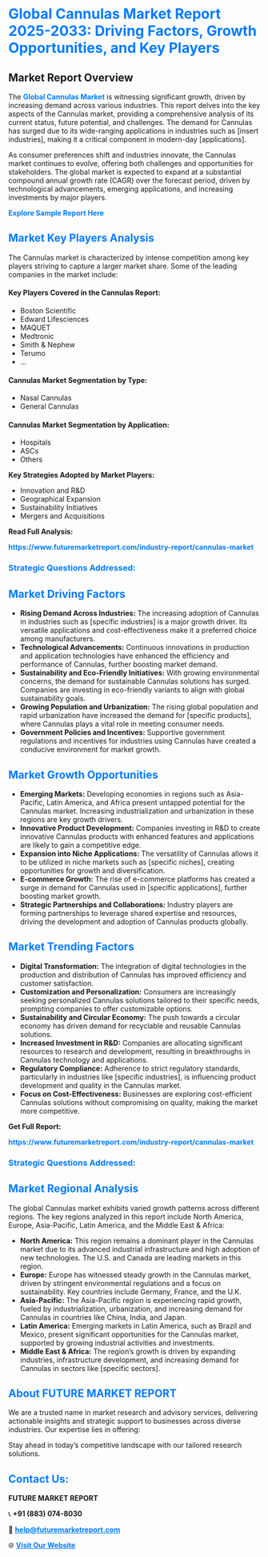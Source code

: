 <h1 style="color: #007BFF;">Global Cannulas Market Report 2025-2033: Driving Factors, Growth Opportunities, and Key Players</h1>

<section id="overview">
<h2>Market Report Overview</h2>
<p>The <a href="https://www.futuremarketreport.com/industry-report/cannulas-market" style="color: #007BFF; text-decoration: none;"><strong>Global Cannulas Market</strong></a> is witnessing significant growth, driven by increasing demand across various industries. This report delves into the key aspects of the Cannulas market, providing a comprehensive analysis of its current status, future potential, and challenges. The demand for Cannulas has surged due to its wide-ranging applications in industries such as [insert industries], making it a critical component in modern-day [applications].</p>
<p>As consumer preferences shift and industries innovate, the Cannulas market continues to evolve, offering both challenges and opportunities for stakeholders. The global market is expected to expand at a substantial compound annual growth rate (CAGR) over the forecast period, driven by technological advancements, emerging applications, and increasing investments by major players.</p>
</section>

<section id="overview">
<p><a href="https://www.futuremarketreport.com/request-sample/reportId=64075" style="color: #007BFF; text-decoration: none;"><strong>Explore Sample Report Here</strong></a></p>
</section>

<section id="key-players">
<h2 style="color: #007BFF;">Market Key Players Analysis</h2>
<p>The Cannulas market is characterized by intense competition among key players striving to capture a larger market share. Some of the leading companies in the market include:</p>
<h4>Key Players Covered in the Cannulas Report:</h4>
<ul><li>Boston Scientific</li><li>Edward Lifesciences</li><li>MAQUET</li><li>Medtronic</li><li>Smith &amp; Nephew</li><li>Terumo</li><li>...</li></ul>
<h4>Cannulas Market Segmentation by Type:</h4>
<ul><li>Nasal Cannulas</li><li>General Cannulas</li></ul>

<h4>Cannulas Market Segmentation by Application:</h4>
<ul><li>Hospitals</li><li>ASCs</li><li>Others</li></ul>
<p><strong>Key Strategies Adopted by Market Players:</strong></p>
<ul>
<li>Innovation and R&D</li>
<li>Geographical Expansion</li>
<li>Sustainability Initiatives</li>
<li>Mergers and Acquisitions</li>
</ul>
</section>

<section>
<p><strong>Read Full Analysis: </strong></p><a href="https://www.futuremarketreport.com/industry-report/cannulas-market" style="color: #007BFF; text-decoration: none;"><strong>https://www.futuremarketreport.com/industry-report/cannulas-market</strong></a>
<h3 style="color: #007BFF;">Strategic Questions Addressed:</h3>
</section>

<section id="driving-factors">
<h2 style="color: #007BFF;">Market Driving Factors</h2>
<ul>
<li><strong>Rising Demand Across Industries:</strong> The increasing adoption of Cannulas in industries such as [specific industries] is a major growth driver. Its versatile applications and cost-effectiveness make it a preferred choice among manufacturers.</li>
<li><strong>Technological Advancements:</strong> Continuous innovations in production and application technologies have enhanced the efficiency and performance of Cannulas, further boosting market demand.</li>
<li><strong>Sustainability and Eco-Friendly Initiatives:</strong> With growing environmental concerns, the demand for sustainable Cannulas solutions has surged. Companies are investing in eco-friendly variants to align with global sustainability goals.</li>
<li><strong>Growing Population and Urbanization:</strong> The rising global population and rapid urbanization have increased the demand for [specific products], where Cannulas plays a vital role in meeting consumer needs.</li>
<li><strong>Government Policies and Incentives:</strong> Supportive government regulations and incentives for industries using Cannulas have created a conducive environment for market growth.</li>
</ul>
</section>

<section id="growth-opportunities">
<h2 style="color: #007BFF;">Market Growth Opportunities</h2>
<ul>
<li><strong>Emerging Markets:</strong> Developing economies in regions such as Asia-Pacific, Latin America, and Africa present untapped potential for the Cannulas market. Increasing industrialization and urbanization in these regions are key growth drivers.</li>
<li><strong>Innovative Product Development:</strong> Companies investing in R&D to create innovative Cannulas products with enhanced features and applications are likely to gain a competitive edge.</li>
<li><strong>Expansion into Niche Applications:</strong> The versatility of Cannulas allows it to be utilized in niche markets such as [specific niches], creating opportunities for growth and diversification.</li>
<li><strong>E-commerce Growth:</strong> The rise of e-commerce platforms has created a surge in demand for Cannulas used in [specific applications], further boosting market growth.</li>
<li><strong>Strategic Partnerships and Collaborations:</strong> Industry players are forming partnerships to leverage shared expertise and resources, driving the development and adoption of Cannulas products globally.</li>
</ul>
</section>

<section id="trending-factors">
<h2 style="color: #007BFF;">Market Trending Factors</h2>
<ul>
<li><strong>Digital Transformation:</strong> The integration of digital technologies in the production and distribution of Cannulas has improved efficiency and customer satisfaction.</li>
<li><strong>Customization and Personalization:</strong> Consumers are increasingly seeking personalized Cannulas solutions tailored to their specific needs, prompting companies to offer customizable options.</li>
<li><strong>Sustainability and Circular Economy:</strong> The push towards a circular economy has driven demand for recyclable and reusable Cannulas solutions.</li>
<li><strong>Increased Investment in R&D:</strong> Companies are allocating significant resources to research and development, resulting in breakthroughs in Cannulas technology and applications.</li>
<li><strong>Regulatory Compliance:</strong> Adherence to strict regulatory standards, particularly in industries like [specific industries], is influencing product development and quality in the Cannulas market.</li>
<li><strong>Focus on Cost-Effectiveness:</strong> Businesses are exploring cost-efficient Cannulas solutions without compromising on quality, making the market more competitive.</li>
</ul>
</section>

<section>
<p><strong>Get Full Report: </strong></p><a href="https://www.futuremarketreport.com/industry-report/cannulas-market" style="color: #007BFF; text-decoration: none;"><strong>https://www.futuremarketreport.com/industry-report/cannulas-market</strong></a>
<h3 style="color: #007BFF;">Strategic Questions Addressed:</h3>
</section>


<section id="regional-analysis">
<h2 style="color: #007BFF;">Market Regional Analysis</h2>
<p>The global Cannulas market exhibits varied growth patterns across different regions. The key regions analyzed in this report include North America, Europe, Asia-Pacific, Latin America, and the Middle East & Africa:</p>
<ul>
<li><strong>North America:</strong> This region remains a dominant player in the Cannulas market due to its advanced industrial infrastructure and high adoption of new technologies. The U.S. and Canada are leading markets in this region.</li>
<li><strong>Europe:</strong> Europe has witnessed steady growth in the Cannulas market, driven by stringent environmental regulations and a focus on sustainability. Key countries include Germany, France, and the U.K.</li>
<li><strong>Asia-Pacific:</strong> The Asia-Pacific region is experiencing rapid growth, fueled by industrialization, urbanization, and increasing demand for Cannulas in countries like China, India, and Japan.</li>
<li><strong>Latin America:</strong> Emerging markets in Latin America, such as Brazil and Mexico, present significant opportunities for the Cannulas market, supported by growing industrial activities and investments.</li>
<li><strong>Middle East & Africa:</strong> The region’s growth is driven by expanding industries, infrastructure development, and increasing demand for Cannulas in sectors like [specific sectors].</li>
</ul>
</section>

<footer>
<h2 style="color: #007BFF;">About FUTURE MARKET REPORT</h2>
<p>We are a trusted name in market research and advisory services, delivering actionable insights and strategic support to businesses across diverse industries. Our expertise lies in offering:</p>

<p>Stay ahead in today’s competitive landscape with our tailored research solutions.</p>

<h2 style="color: #007BFF;">Contact Us:</h2>
<p><strong>FUTURE MARKET REPORT</strong></p>
<p>📞 <strong>+91 (883) 074-8030</strong></p>
<p>📧 <strong><a href="mailto:help@futuremarketreport.com" style="color: #007BFF;">help@futuremarketreport.com</a></strong></p>
<p>🌐 <strong><a href="https://www.futuremarketreport.com/" style="color: #007BFF;">Visit Our Website</a></strong></p>
</footer>